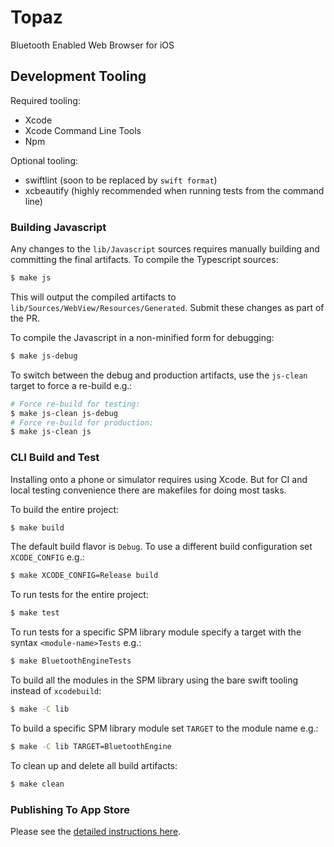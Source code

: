 # Topaz

Bluetooth Enabled Web Browser for iOS

## Development Tooling

Required tooling:

- Xcode
- Xcode Command Line Tools
- Npm

Optional tooling:

- swiftlint (soon to be replaced by `swift format`)
- xcbeautify (highly recommended when running tests from the command line)

### Building Javascript

Any changes to the `lib/Javascript` sources requires manually building and committing the final artifacts.
To compile the Typescript sources:

```sh
$ make js
```

This will output the compiled artifacts to `lib/Sources/WebView/Resources/Generated`. Submit these changes as part of the PR.

To compile the Javascript in a non-minified form for debugging:

```sh
$ make js-debug
```

To switch between the debug and production artifacts, use the `js-clean` target to force a re-build e.g.:

```sh
# Force re-build for testing:
$ make js-clean js-debug
# Force re-build for production:
$ make js-clean js
```

### CLI Build and Test

Installing onto a phone or simulator requires using Xcode. But for CI and local testing convenience there are makefiles for doing most tasks.

To build the entire project:

```sh
$ make build
```

The default build flavor is `Debug`. To use a different build configuration set `XCODE_CONFIG` e.g.:

```sh
$ make XCODE_CONFIG=Release build
```

To run tests for the entire project:

```sh
$ make test
```

To run tests for a specific SPM library module specify a target with the syntax `<module-name>Tests` e.g.:

```sh
$ make BluetoothEngineTests
```

To build all the modules in the SPM library using the bare swift tooling instead of `xcodebuild`:

```sh
$ make -C lib
```

To build a specific SPM library module set `TARGET` to the module name e.g.:

```sh
$ make -C lib TARGET=BluetoothEngine
```

To clean up and delete all build artifacts:

```sh
$ make clean
```

### Publishing To App Store

Please see the [detailed instructions here](documentation/releases.md).
